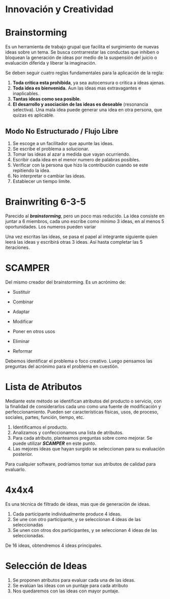 # Innovación y Creatividad

# Brainstorming

Es un herramienta de trabajo grupal que facilita el surgimiento de nuevas ideas sobre un tema. Se busca contrarrestar las conductas que inhiben o bloquean la generación de ideas por medio de la suspensión del juicio o evaluación diferida y liberar la imaginación.

Se deben seguir cuatro reglas fundamentales para la aplicación de la regla:

1. **Toda critica esta prohibida**, ya sea autocensura o critica a ideas ajenas.
2. **Toda idea es bienvenida.** Aun las ideas mas extravagantes e inaplicables. 
3. **Tantas ideas como sea posible.**
4. **El desarrollo y asociación de las ideas es deseable** (resonancia selectiva). Una mala idea puede generar una idea en otra persona, que quizas es aplicable.

## Modo No Estructurado / Flujo Libre

1. Se escoge a un facilitador que apunte las ideas.
2. Se escribe el problema a solucionar.
3. Tomar las ideas al azar a medida que vayan ocurriendo.
4. Escribir cada idea en el menor numero de palabras posibles.
5. Verificar con la persona que hizo la contribución cuando se este repitiendo la idea.
6. No interpretar o cambiar las ideas.
7. Establecer un tiempo limite.

# Brainwriting 6-3-5

Parecido al *************brainstorming*************, pero un poco mas reducido. La idea consiste en juntar a 6 miembros, cada uno escribe como mínimo 3 ideas, en al menos 5 oportunidades. Los numeros pueden variar

Una vez escritas las ideas, se pasa el papel al integrante siguiente quien leerá las ideas y escribirá otras 3 ideas. Así hasta completar las 5 iteraciones.

# SCAMPER

Del mismo creador del brainstorming. Es un acrónimo de:

- Sustituir
- Combinar
- Adaptar
- Modificar

- Poner en otros usos
- Eliminar
- Reformar

Debemos identificar el problema o foco creativo. Luego pensamos las preguntas del acrónimo para el problema en cuestión.

# Lista de Atributos

Mediante este método se identifican atributos del producto o servicio, con la finalidad de considerarlos cada uno como una fuente de modificación y perfeccionamiento. Pueden ser características físicas, usos, de proceso, sociales, partes, función, tiempo, etc.

1. Identificamos el producto.
2. Analizamos y confeccionamos una lista de atributos.
3. Para cada atributo, planteamos preguntas sobre como mejorar. Se puede utilizar *******SCAMPER******* en este punto.
4. Las mejores ideas que hayan surgido se seleccionan para su evaluación posterior.

Para cualquier software, podríamos tomar sus atributos de calidad para evaluarlo.

# 4x4x4

Es una técnica de filtrado de ideas, mas que de generación de ideas.

1. Cada participante individualmente produce 4 ideas.
2. Se une con otro participante, y se seleccionan 4 ideas de las seleccionadas
3. Se unen con otros dos participantes, y se seleccionan 4 ideas de las seleccionadas.

De 16 ideas, obtendremos 4 ideas principales.

# Selección de Ideas

1. Se proponen atributos para evaluar cada una de las ideas.
2. Se evalúan las ideas con un puntaje para cada atributo
3. Nos quedaremos con las ideas con mayor puntaje.